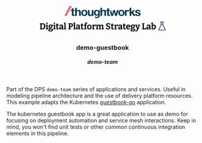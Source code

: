 <div align="center">
	<p>
		<img alt="Thoughtworks Logo" src="https://raw.githubusercontent.com/ThoughtWorks-DPS/static/master/thoughtworks_flamingo_wave.png?sanitize=true" width=200 />
    <br />
		<img alt="DPS Title" src="https://raw.githubusercontent.com/ThoughtWorks-DPS/static/master/dps_lab_title.png?sanitize=true" width=350/>
	</p>
  <h3>demo-guestbook</h3>
	<h5>demo-team</h5>
</div>
<br />

Part of the DPS `demo-team` series of applications and services. Useful in modeling pipeline architecture and the use of delivery platform resources. This example adapts the Kubernetes [guestbook-go](https://github.com/kubernetes/examples/tree/master/guestbook-go) application.  

The kubernetes guestbook app is a great application to use as demo for focusing on deployment automation and service mesh interactions. Keep in mind, you won't find unit tests or other common continuous integration elements in this pipeline.  
